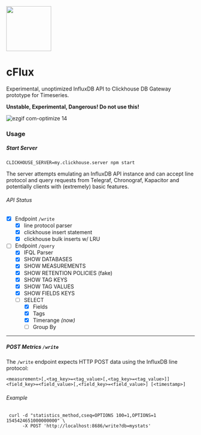 <img src="https://user-images.githubusercontent.com/1423657/50525862-772d8480-0ade-11e9-95d5-d5150332eb18.png" width=120>

# cFlux
Experimental, unoptimized InfluxDB API to Clickhouse DB Gateway prototype for Timeseries. 

**Unstable, Experimental, Dangerous! Do not use this!**

![ezgif com-optimize 14](https://user-images.githubusercontent.com/1423657/50405673-8f3c9580-07b8-11e9-8f41-7577246488d6.gif)


### Usage
##### Start Server
```
CLICKHOUSE_SERVER=my.clickhouse.server npm start
```

The server attempts emulating an InfluxDB API instance and can accept line protocol and query requests from Telegraf, Chronograf, Kapacitor and potentially clients with (extremely) basic features.

###### API Status
- [x] Endpoint `/write`
  - [x] line protocol parser
  - [x] clickhouse insert statement
  - [x] clickhouse bulk inserts w/ LRU
- [ ] Endpoint `/query`
  - [x] IFQL Parser
  - [x] SHOW DATABASES
  - [x] SHOW MEASUREMENTS
  - [x] SHOW RETENTION POLICIES (fake)
  - [x] SHOW TAG KEYS
  - [x] SHOW TAG VALUES
  - [x] SHOW FIELDS KEYS
  - [ ] SELECT
    - [x] Fields
    - [x] Tags
    - [x] Timerange _(now)_
    - [ ] Group By
    
------

##### POST Metrics `/write`
The `/write` endpoint expects HTTP POST data using the InfluxDB line protocol:
```
<measurement>[,<tag_key>=<tag_value>[,<tag_key>=<tag_value>]] <field_key>=<field_value>[,<field_key>=<field_value>] [<timestamp>]
```
###### Example
```
 curl -d "statistics_method,cseq=OPTIONS 100=1,OPTIONS=1 1545424651000000000" \
      -X POST 'http://localhost:8686/write?db=mystats'
```

